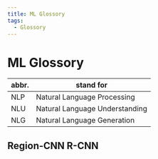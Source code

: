 ```yaml
---
title: ML Glossory
tags:
  - Glossory
---
```


# ML Glossory

| abbr. | stand for                      |
| ----- | ------------------------------ |
| NLP   | Natural Language Processing    |
| NLU   | Natural Language Understanding |
| NLG   | Natural Language Generation    |

## Region-CNN R-CNN
